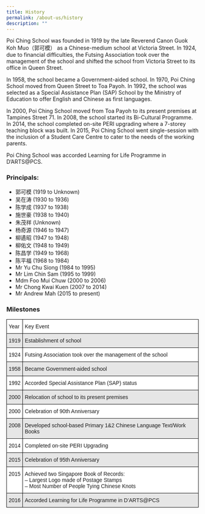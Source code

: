 ```yaml
---
title: History
permalink: /about-us/history
description: ""
---
```

Poi Ching School was founded in 1919 by the late Reverend Canon Guok Koh Muo（郭可模） as a Chinese-medium school at Victoria Street. In 1924, due to financial difficulties, the Futsing Association took over the management of the school and shifted the school from Victoria Street to its office in Queen Street.

In 1958, the school became a Government-aided school. In 1970, Poi Ching School moved from Queen Street to Toa Payoh. In 1992, the school was selected as a Special Assistance Plan (SAP) School by the Ministry of Education to offer English and Chinese as first languages.

In 2000, Poi Ching School moved from Toa Payoh to its present premises at Tampines Street 71. In 2008, the school started its Bi-Cultural Programme. In 2014, the school completed on-site PERI upgrading where a 7-storey teaching block was built. In 2015, Poi Ching School went single-session with the inclusion of a Student Care Centre to cater to the needs of the working parents.

Poi Ching School was accorded Learning for Life Programme in D’ARTS@PCS.

### Principals:

*   郭可模 (1919 to Unknown)
*   吴在涛 (1930 to 1936)
*   陈学成 (1937 to 1938)
*   施世豪 (1938 to 1940)
*   朱茂祥 (Unknown)
*   杨奇源 (1946 to 1947)
*   柳遹昭 (1947 to 1948)
*   柳佑文 (1948 to 1949)
*   陈昌学 (1949 to 1968)
*   陈平福 (1968 to 1984)
*   Mr Yu Chu Siong (1984 to 1995)
*   Mr Lim Chin Sam (1995 to 1999)
*   Mdm Foo Mui Chuw (2000 to 2006)
*   Mr Chong Kwai Kuen (2007 to 2014)
*   Mr Andrew Mah (2015 to present)

### Milestones

<style type="text/css">
.tg  {border-collapse:collapse;border-spacing:0;}
.tg td{border-color:black;border-style:solid;border-width:1px;font-family:Arial, sans-serif;font-size:14px;
  overflow:hidden;padding:10px 5px;word-break:normal;}
.tg th{border-color:black;border-style:solid;border-width:1px;font-family:Arial, sans-serif;font-size:14px;
  font-weight:normal;overflow:hidden;padding:10px 5px;word-break:normal;}
.tg .tg-rt4x{background-color:#E6E6E6;text-align:left;vertical-align:top}
.tg .tg-ktyi{background-color:#FFF;text-align:left;vertical-align:top}
</style>
<table class="tg">
<thead>
  <tr>
    <th class="tg-ktyi">Year</th>
    <th class="tg-ktyi">Key Event</th>
  </tr>
</thead>
<tbody>
  <tr>
    <td class="tg-rt4x">1919</td>
    <td class="tg-rt4x">Establishment of school</td>
  </tr>
  <tr>
    <td class="tg-ktyi">1924</td>
    <td class="tg-ktyi">Futsing Association took over the management of the school</td>
  </tr>
  <tr>
    <td class="tg-rt4x">1958</td>
    <td class="tg-rt4x">Became Government-aided school</td>
  </tr>
  <tr>
    <td class="tg-ktyi">1992</td>
    <td class="tg-ktyi">Accorded Special Assistance Plan (SAP) status</td>
  </tr>
  <tr>
    <td class="tg-rt4x">2000</td>
    <td class="tg-rt4x">Relocation of school to its present premises</td>
  </tr>
  <tr>
    <td class="tg-ktyi">2000</td>
    <td class="tg-ktyi">Celebration of 90th Anniversary</td>
  </tr>
  <tr>
    <td class="tg-rt4x">2008</td>
    <td class="tg-rt4x">Developed school-based Primary 1&amp;2 Chinese Language Text/Work Books</td>
  </tr>
  <tr>
    <td class="tg-ktyi">2014</td>
    <td class="tg-ktyi">Completed on-site PERI Upgrading</td>
  </tr>
  <tr>
    <td class="tg-rt4x">2015</td>
    <td class="tg-rt4x">Celebration of 95th Anniversary</td>
  </tr>
  <tr>
    <td class="tg-ktyi">2015</td>
    <td class="tg-ktyi">Achieved two Singapore Book of Records:<br>–          Largest Logo made of Postage Stamps<br>–          Most Number of People Tying Chinese Knots</td>
  </tr>
  <tr>
    <td class="tg-rt4x">2016</td>
    <td class="tg-rt4x">Accorded Learning for Life Programme in D’ARTS@PCS</td>
  </tr>
</tbody>
</table>
